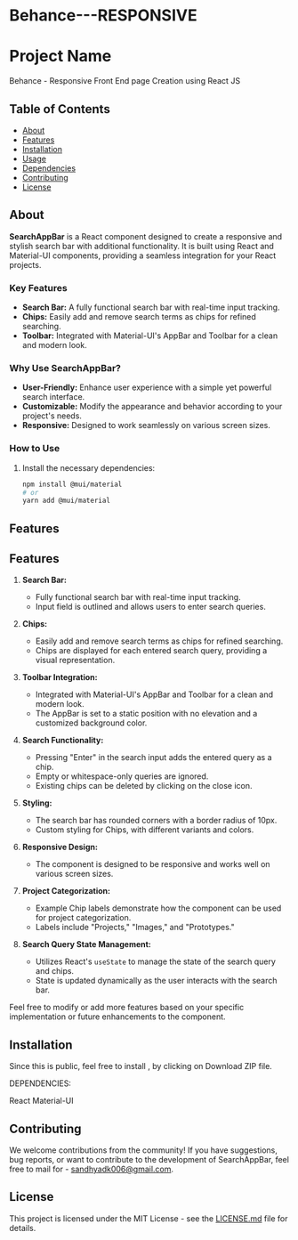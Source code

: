 # Behance---RESPONSIVE

 # Project Name

Behance - Responsive Front End page Creation using React JS

## Table of Contents
- [About](#about)
- [Features](#features)
- [Installation](#installation)
- [Usage](#usage)
- [Dependencies](#dependencies)
- [Contributing](#contributing)
- [License](#license)

## About

**SearchAppBar** is a React component designed to create a responsive and stylish search bar with additional functionality. It is built using React and Material-UI components, providing a seamless integration for your React projects.

### Key Features

- **Search Bar:** A fully functional search bar with real-time input tracking.
- **Chips:** Easily add and remove search terms as chips for refined searching.
- **Toolbar:** Integrated with Material-UI's AppBar and Toolbar for a clean and modern look.

### Why Use SearchAppBar?

- **User-Friendly:** Enhance user experience with a simple yet powerful search interface.
- **Customizable:** Modify the appearance and behavior according to your project's needs.
- **Responsive:** Designed to work seamlessly on various screen sizes.

### How to Use

1. Install the necessary dependencies:

   ```bash
   npm install @mui/material
   # or
   yarn add @mui/material


## Features


## Features

1. **Search Bar:**
   - Fully functional search bar with real-time input tracking.
   - Input field is outlined and allows users to enter search queries.

2. **Chips:**
   - Easily add and remove search terms as chips for refined searching.
   - Chips are displayed for each entered search query, providing a visual representation.

3. **Toolbar Integration:**
   - Integrated with Material-UI's AppBar and Toolbar for a clean and modern look.
   - The AppBar is set to a static position with no elevation and a customized background color.

4. **Search Functionality:**
   - Pressing "Enter" in the search input adds the entered query as a chip.
   - Empty or whitespace-only queries are ignored.
   - Existing chips can be deleted by clicking on the close icon.

5. **Styling:**
   - The search bar has rounded corners with a border radius of 10px.
   - Custom styling for Chips, with different variants and colors.

6. **Responsive Design:**
   - The component is designed to be responsive and works well on various screen sizes.

7. **Project Categorization:**
   - Example Chip labels demonstrate how the component can be used for project categorization.
   - Labels include "Projects," "Images," and "Prototypes."

8. **Search Query State Management:**
   - Utilizes React's `useState` to manage the state of the search query and chips.
   - State is updated dynamically as the user interacts with the search bar.

Feel free to modify or add more features based on your specific implementation or future enhancements to the component.

## Installation

Since this is public, feel free to install , by clicking on Download ZIP file.



DEPENDENCIES:

React
Material-UI

## Contributing

We welcome contributions from the community! If you have suggestions, bug reports, or want to contribute to the development of SearchAppBar, feel free to mail for - sandhyadk006@gmail.com.


## License

This project is licensed under the MIT License - see the [LICENSE.md](LICENSE.md) file for details.








